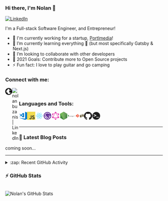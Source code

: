 ### Hi there, I'm Nolan 👋

[![LinkedIn](https://img.shields.io/badge/LinkedIn-0077B5?style=for-the-badge&logo=linkedin&logoColor=white)][linkedin]

 I'm a Full-stack Software Engineer, and Entrepreneur!

- 🔭 I'm currently working for a startup, [Portlmedia][portl]!
- 🌱 I’m currently learning everything 🤣 (but most specifically Gatsby & Next.js)
- 👯 I’m looking to collaborate with other developers
- 🥅 2021 Goals: Contribute more to Open Source projects
- ⚡ Fun fact: I love to play guitar and go camping

### Connect with me:

[<img align="left" alt="nolanbuzanis.com" width="22px" src="https://raw.githubusercontent.com/iconic/open-iconic/master/svg/globe.svg" />][website]
[<img align="left" alt="nolanbuzanis | LinkedIn" width="22px" src="https://cdn.jsdelivr.net/npm/simple-icons@v3/icons/linkedin.svg" />][linkedin]
<!-- [<img align="left" alt="northwoods | Instagram" width="22px" src="https://cdn.jsdelivr.net/npm/simple-icons@v3/icons/instagram.svg" />][instagram] -->

<br />

### Languages and Tools:

<img align="left" alt="Visual Studio Code" width="26px" src="https://raw.githubusercontent.com/github/explore/80688e429a7d4ef2fca1e82350fe8e3517d3494d/topics/visual-studio-code/visual-studio-code.png" />
<img align="left" alt="JavaScript" width="26px" src="https://raw.githubusercontent.com/github/explore/80688e429a7d4ef2fca1e82350fe8e3517d3494d/topics/javascript/javascript.png" />
<img align="left" alt="React" width="26px" src="https://raw.githubusercontent.com/github/explore/80688e429a7d4ef2fca1e82350fe8e3517d3494d/topics/react/react.png" />
<img align="left" alt="Gatsby" width="26px" src="https://raw.githubusercontent.com/github/explore/e94815998e4e0713912fed477a1f346ec04c3da2/topics/gatsby/gatsby.png" />
<img align="left" alt="GraphQL" width="26px" src="https://raw.githubusercontent.com/github/explore/80688e429a7d4ef2fca1e82350fe8e3517d3494d/topics/graphql/graphql.png" />
<img align="left" alt="Node.js" width="26px" src="https://raw.githubusercontent.com/github/explore/80688e429a7d4ef2fca1e82350fe8e3517d3494d/topics/nodejs/nodejs.png" />
<img align="left" alt="MongoDB" width="26px" src="https://raw.githubusercontent.com/github/explore/80688e429a7d4ef2fca1e82350fe8e3517d3494d/topics/mongodb/mongodb.png" />
<img align="left" alt="Git" width="26px" src="https://raw.githubusercontent.com/github/explore/80688e429a7d4ef2fca1e82350fe8e3517d3494d/topics/git/git.png" />
<img align="left" alt="GitHub" width="26px" src="https://raw.githubusercontent.com/github/explore/78df643247d429f6cc873026c0622819ad797942/topics/github/github.png" />
<img align="left" alt="Terminal" width="26px" src="https://raw.githubusercontent.com/github/explore/80688e429a7d4ef2fca1e82350fe8e3517d3494d/topics/terminal/terminal.png" />

<br />
<br />

---

### 📕 Latest Blog Posts

<!-- BLOG-POST-LIST:START -->
<!-- BLOG-POST-LIST:END -->
coming soon...
<!-- ➡️ [more blog posts...](https://codestackr.com) -->

---

<details>
  <summary>:zap: Recent GitHub Activity</summary>
  
<!--START_SECTION:activity-->
1. 🗣 Commented on [#461](https://github.com/narative/gatsby-theme-novela/issues/461) in [narative/gatsby-theme-novela](https://github.com/narative/gatsby-theme-novela)
2. ❗️ Closed issue [#461](https://github.com/narative/gatsby-theme-novela/issues/461) in [narative/gatsby-theme-novela](https://github.com/narative/gatsby-theme-novela)
3. 🗣 Commented on [#463](https://github.com/narative/gatsby-theme-novela/issues/463) in [narative/gatsby-theme-novela](https://github.com/narative/gatsby-theme-novela)
4. 💪 Opened PR [#463](https://github.com/narative/gatsby-theme-novela/pull/463) in [narative/gatsby-theme-novela](https://github.com/narative/gatsby-theme-novela)
5. 💪 Opened PR [#462](https://github.com/narative/gatsby-theme-novela/pull/462) in [narative/gatsby-theme-novela](https://github.com/narative/gatsby-theme-novela)
<!--END_SECTION:activity-->

</details>

### :zap: GitHub Stats
<br />
<img align="left" alt="Nolan's GitHub Stats" src="https://github-readme-stats.codestackr.vercel.app/api?username=nolbuzanis&show_icons=true&hide_border=true" />


[website]: https://nolanbuzanis.com
[portl]: https://portlmedia.com
[linkedin]: https://linkedin.com/in/nolanbuzanis
